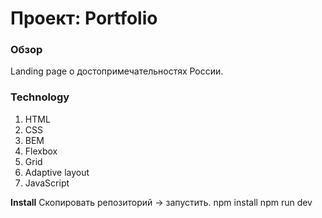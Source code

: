 # Проект: Portfolio

### Обзор
Landing page о достопримечательностях России.

### Technology
1. HTML
2. CSS
3. BEM
4. Flexbox
5. Grid
6. Adaptive layout
7. JavaScript

**Install**
Скопировать репозиторий -> запустить.
npm install
npm run dev
